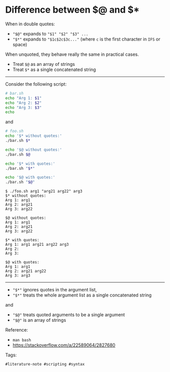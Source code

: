 # Difference between \$@ and \$*

When in double quotes:
* `"$@"` expands to `"$1" "$2" "$3" ...`
* `"$*"` expands to `"$1c$2c$3c..."` (where `c` is the first character
  in `IFS` or space)

When unquoted, they behave really the same in practical cases.
* Treat `$@` as an array of strings
* Treat `$*` as a single concatenated string

---

Consider the following script:

```bash
# bar.sh
echo "Arg 1: $1"
echo "Arg 2: $2"
echo "Arg 3: $3"
echo
```

and

```bash
# foo.sh
echo '$* without quotes:'
./bar.sh $*

echo '$@ without quotes:'
./bar.sh $@

echo '$* with quotes:'
./bar.sh "$*"

echo '$@ with quotes:'
./bar.sh "$@"
```

```
$ ./foo.sh arg1 "arg21 arg22" arg3
$* without quotes:            
Arg 1: arg1
Arg 2: arg21
Arg 3: arg22

$@ without quotes:
Arg 1: arg1
Arg 2: arg21
Arg 3: arg22

$* with quotes:
Arg 1: arg1 arg21 arg22 arg3
Arg 2:
Arg 3:

$@ with quotes:
Arg 1: arg1
Arg 2: arg21 arg22
Arg 3: arg3
```

---

* `"$*"` ignores quotes in the argument list,
* `"$*"` treats the whole argument list as a single concatenated string

and

* `"$@"` treats quoted arguments to be a single argument
* `"$@"` is an array of strings

Reference:

* `man bash`
* <https://stackoverflow.com/a/22589064/2827680>

Tags:

    #literature-note #scripting #syntax
